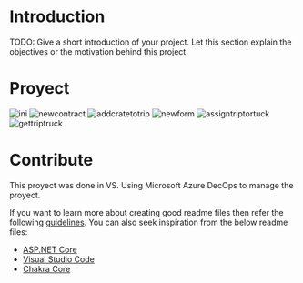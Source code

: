 # Introduction 
TODO: Give a short introduction of your project. Let this section explain the objectives or the motivation behind this project. 

# Proyect
![ini](https://user-images.githubusercontent.com/99536660/167113331-ac95308a-190a-4141-a9f7-234c1ec0422b.png)
![newcontract](https://user-images.githubusercontent.com/99536660/167113346-736f64e2-8f03-40ba-b531-c70ba7c31e73.png)
![addcratetotrip](https://user-images.githubusercontent.com/99536660/167113355-86e038f5-c304-4b43-b47b-5a086460e4ee.png)
![newform](https://user-images.githubusercontent.com/99536660/167113366-6f4d3c3c-238a-4757-b80d-16cdb75c4c01.png)
![assigntriptortuck](https://user-images.githubusercontent.com/99536660/167113380-ba430646-4130-40a6-94a0-e888864ec517.png)
![gettriptruck](https://user-images.githubusercontent.com/99536660/167113395-a82e04f8-ec90-4a11-91ae-9dcc7aa6bcc6.png)

# Contribute
This proyect was done in VS. Using Microsoft Azure DecOps to manage the proyect.

If you want to learn more about creating good readme files then refer the following [guidelines](https://docs.microsoft.com/en-us/azure/devops/repos/git/create-a-readme?view=azure-devops). You can also seek inspiration from the below readme files:
- [ASP.NET Core](https://github.com/aspnet/Home)
- [Visual Studio Code](https://github.com/Microsoft/vscode)
- [Chakra Core](https://github.com/Microsoft/ChakraCore)
